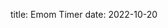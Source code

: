 title: Emom Timer
date: 2022-10-20

<!doctype html>
<html lang="en">
  <head>
        <link rel="stylesheet" href="https://2ad.com/emomtimer/style-73c4cf06201d9eb4.css" integrity="sha384&#x2D;A&#x2F;xB16&#x2F;gC5miFREpUH2ZnTUM21ZfddyNfll4rGDISie4yfiF6biW1mA&#x2B;4W9r2CDL"/>    
    <link rel="modulepreload" href="https://2ad.com/emomtimer/emom-2c3c7d70053c7b66.js" crossorigin=anonymous integrity="sha384-vGb7nt/wqCJ3tNCIaDv5J9ewPemabgkXfhYJNwFtgYRXZL3WcVBYFcirsajiz8Ve"><link rel="preload" href="https://2ad.com/emomtimer/emom-2c3c7d70053c7b66_bg.wasm" crossorigin=anonymous integrity="sha384-y2tuDddeeZw3GOMGahGGXWtJ5BjKcNE/wsLLf+i/OMEL9M18hEmqqhYBzXIT+EEO" as="fetch" type="application/wasm"></head>
    <body>
<script type="module" nonce="DGghJp7E7RD9yGdge3nQgQ==">
import init, * as bindings from 'https://2ad.com/emomtimer/emom-2c3c7d70053c7b66.js';
const wasm = await init('https://2ad.com/emomtimer/emom-2c3c7d70053c7b66_bg.wasm');


window.wasmBindings = bindings;


dispatchEvent(new CustomEvent("TrunkApplicationStarted", {detail: {wasm}}));

</script></body>
</html>

